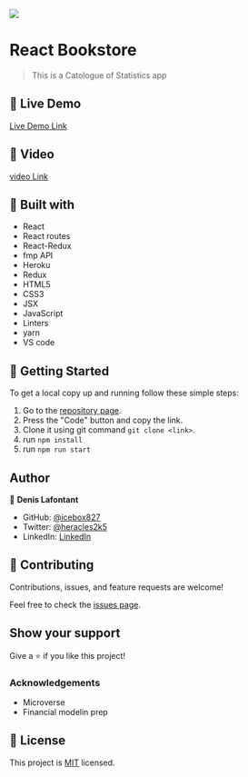 ![](https://img.shields.io/badge/Microverse-blueviolet)

# React Bookstore

> This is a Catologue of Statistics app

## :red_circle: Live Demo

[Live Demo Link](https://stock-guru.herokuapp.com/)

## :red_circle: Video

[video Link](https://gist.github.com/icebox827/27364bbde42e207b5018155369fbe422)

## :hammer: Built with

- React
- React routes
- React-Redux
- fmp API
- Heroku
- Redux
- HTML5
- CSS3
- JSX
- JavaScript
- Linters
- yarn
- VS code

## :construction_worker: Getting Started

To get a local copy up and running follow these simple steps:

1. Go to the [repository page](https://github.com/icebox827/stock-guru/).
2. Press the "Code" button and copy the link.
3. Clone it using git command `git clone <link>`.
4. run `npm install`
5. run `npm run start`

## Author

👤 **Denis Lafontant**

- GitHub: [@icebox827](https://github.com/icebox827)
- Twitter: [@heracles2k5](https://twitter.com/@heracles2k5)
- LinkedIn: [LinkedIn](https://www.linkedin.com/in/denis-lafontant/)

## 🤝 Contributing

Contributions, issues, and feature requests are welcome!

Feel free to check the [issues page](https://github.com/icebox827/bookstore/issues/1).

## Show your support

Give a ⭐️ if you like this project!

### Acknowledgements

- Microverse
- Financial modelin prep

## 📝 License

This project is [MIT](LICENSE) licensed.
